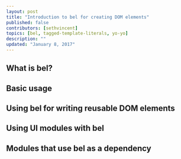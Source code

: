 ```yaml
---
layout: post
title: "Introduction to bel for creating DOM elements"
published: false
contributors: [sethvincent]
topics: [bel, tagged-template-literals, yo-yo]
description: ""
updated: "January 8, 2017"
---
```


## What is bel?


## Basic usage

## Using bel for writing reusable DOM elements

## Using UI modules with bel

## Modules that use bel as a dependency
